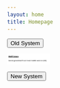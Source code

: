 ```yaml
---
layout: home
title: Homepage
---
```


<button onclick="document.getElementById('myImage').src='MeRIT-old.png'">Old System</button>

<img id="myImage" src="MeRIT-new.png" style="width:100px">

<button onclick="document.getElementById('myImage').src=''MeRIT-new.png'">New System</button>

